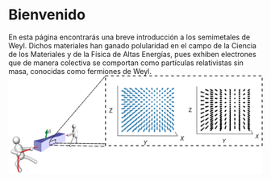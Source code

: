 # Bienvenido
En esta página encontrarás una breve introducción a los semimetales de Weyl. Dichos materiales han ganado polularidad en el campo de la Ciencia de los Materiales y de la Física de Altas Energías, pues exhiben electrones que de manera colectiva se comportan como partículas relativistas sin masa, conocidas como fermiones de Weyl. 
![Strain en un Semimetal de Weyl](StrainSem.jpg)
